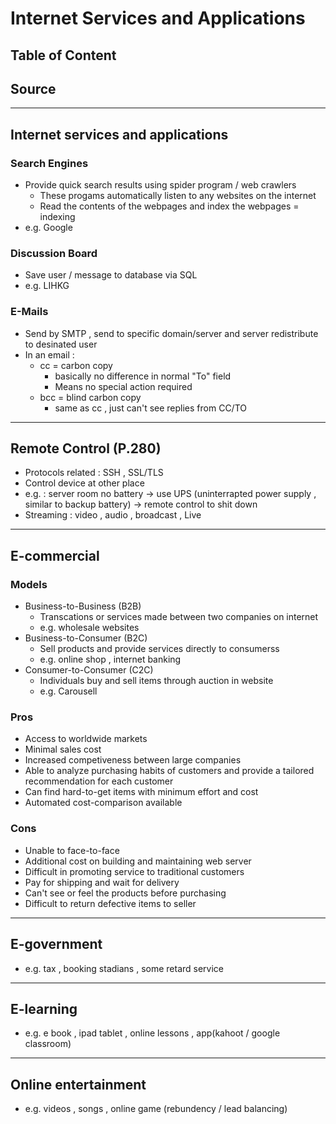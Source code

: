 # Internet Services and Applications #

## Table of Content ##

## Source ##

---

## Internet services and applications ##
### Search Engines ###
- Provide quick search results using spider program / web crawlers 
    - These progams automatically listen to any websites on the internet
    - Read the contents of the webpages and index the webpages = indexing 
- e.g. Google 

### Discussion Board ###
- Save user / message to database via SQL 
- e.g. LIHKG

### E-Mails ###
- Send by SMTP , send to specific domain/server and server redistribute to desinated user
- In an email :
    - cc = carbon copy 
        - basically no difference in normal "To" field
        - Means no special action required
    - bcc = blind carbon copy 
        - same as cc , just can't see replies from CC/TO

---

## Remote Control (P.280) ##
- Protocols related : SSH , SSL/TLS
- Control device at other place 
- e.g. : server room no battery -> use UPS (uninterrapted power supply , similar to backup battery) -> remote control to shit down 
- Streaming : video , audio , broadcast , Live  

---

## E-commercial ##
### Models ### 
- Business-to-Business (B2B)
    - Transcations or services made between two companies on internet
    - e.g. wholesale websites
- Business-to-Consumer (B2C)
    - Sell products and provide services directly to consumerss
    - e.g. online shop , internet banking
- Consumer-to-Consumer (C2C)
    - Individuals buy and sell items through auction in website 
    - e.g. Carousell 

### Pros ###
- Access to worldwide markets
- Minimal sales cost
- Increased competiveness between large companies
- Able to analyze purchasing habits of customers and provide a tailored recommendation for each customer
- Can find hard-to-get items with minimum effort and cost 
- Automated cost-comparison available

### Cons ###
- Unable to face-to-face 
- Additional cost on building and maintaining web server
- Difficult in promoting service to traditional customers
- Pay for shipping and wait for delivery
- Can't see or feel the products before purchasing 
- Difficult to return defective items to seller 
---

## E-government ##
- e.g. tax , booking stadians , some retard service

---

## E-learning ##
- e.g. e book , ipad tablet , online lessons , app(kahoot / google classroom)

---

## Online entertainment ## 
- e.g. videos , songs , online game (rebundency / lead balancing)